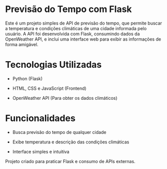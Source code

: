 # Previsão do Tempo com Flask

Este é um projeto simples de API de previsão do tempo, que permite buscar a temperatura e condições climáticas de uma cidade informada pelo usuário. A API foi desenvolvida com Flask, consumindo dados da OpenWeather API, e inclui uma interface web para exibir as informações de forma amigável.

# Tecnologias Utilizadas

 - Python (Flask)

 - HTML, CSS e JavaScript (Frontend)

 - OpenWeather API (Para obter os dados climáticos)

# Funcionalidades

 - Busca previsão do tempo de qualquer cidade

 - Exibe temperatura e descrição das condições climáticas

 - Interface simples e intuitiva

Projeto criado para praticar Flask e consumo de APIs externas.
